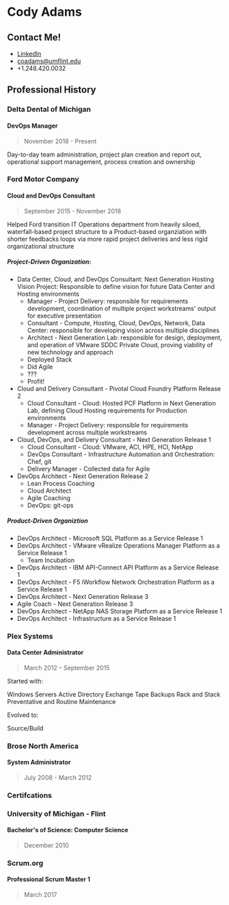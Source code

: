 # Cody Adams

## Contact Me!

- [LinkedIn](https://www.linkedin.com/in/cody-adams-659a121a/)
- [coadams@umflint.edu](mailto:coadams@umflint.edu)
- +1.248.420.0032

## Professional History

### Delta Dental of Michigan
#### DevOps Manager
> November 2018 - Present

Day-to-day team administration, project plan creation and report out, operational support management, process creation and ownership

### Ford Motor Company

#### Cloud and DevOps Consultant
> September 2015 - November 2018

Helped Ford transition IT Operations department from heavily siloed, waterfall-based project structure to a Product-based organziation with shorter feedbacks loops via more rapid project deliveries and less rigid organizational structure

##### Project-Driven Organization:

- Data Center, Cloud, and DevOps Consultant: Next Generation Hosting Vision Project: Responsible to define vision for future Data Center and Hosting environments
  - Manager - Project Delivery: responsible for requirements development, coordination of multiple project workstreams' output for executive presentation
  - Consultant - Compute, Hosting, Cloud, DevOps, Network, Data Center: responsible for developing vision across multiple disciplines
  - Architect - Next Generation Lab: responsible for design, deployment, and operation of VMware SDDC Private Cloud, proving viability of new technology and approach
   - Deployed Stack
   - Did Agile
   - ???
   - Profit!
- Cloud and Delivery Consultant - Pivotal Cloud Foundry Platform Release 2
  - Cloud Consultant - Cloud: Hosted PCF Platform in Next Generation Lab, defining Cloud Hosting requirements for Production environments
  - Manager - Project Delivery: responsible for requirements development across multiple workstreams
 - Cloud, DevOps, and Delivery Consultant - Next Generation Release 1
   - Cloud Consultant - Cloud: VMware, ACI, HPE, HCI, NetApp
   - DevOps Consultant - Infrastructure Automation and Orchestration: Chef, git
   - Delivery Manager - Collected data for Agile
 - DevOps Architect - Next Generation Release 2
   - Lean Process Coaching
   - Cloud Architect
   - Agile Coaching
   - DevOps: git-ops

##### Product-Driven Organiztion

- DevOps Architect - Microsoft SQL Platform as a Service Release 1
- DevOps Architect - VMware vRealize Operations Manager Platform as a Service Release 1
  - Team Incubation
- DevOps Architect - IBM API-Connect API Platform as a Service Release 1
- DevOps Architect - F5 iWorkflow Network Orchestration Platform as a Service Release 1
- DevOps Architect - Next Generation Release 3
- Agile Coach - Next Generation Release 3
- DevOps Architect - NetApp NAS Storage Platform as a Service Release 1
- DevOps Architect - Infrastructure as a Service Release 1


### Plex Systems
#### Data Center Administrator
> March 2012 – September 2015

Started with:

Windows Servers
Active Directory
Exchange
Tape Backups
Rack and Stack
Preventative and Routine Maintenance

Evolved to:


Source/Build

### Brose North America
#### System Administrator
> July 2008 - March 2012

### Certifcations

### University of Michigan - Flint
#### Bachelor's of Science: Computer Science
> December 2010

### Scrum.org
#### Professional Scrum Master 1
> March 2017
